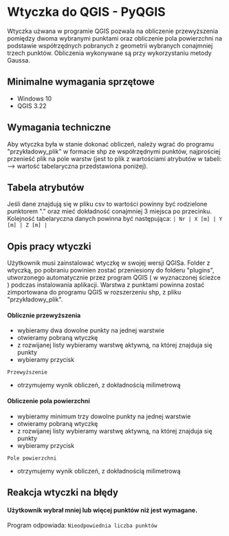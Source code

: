 # Wtyczka do QGIS - PyQGIS
Wtyczka użwana w programie QGIS pozwala na obliczenie przewyższenia pomiędzy dwoma wybranymi punktami oraz obliczenie pola powierzchni na podstawie współrzędnych pobranych z geometrii wybranych conajmniej trzech punktów. Obliczenia wykonywane są przy wykorzystaniu metody Gaussa.
## Minimalne wymagania sprzętowe 
- Windows 10
- QGIS 3.22
## Wymagania techniczne
Aby wtyczka była w stanie dokonać obliczeń, należy wgrać do programu "przykładowy_plik" w formacie shp ze współrzędnymi punktów, najprościej przenieść plik na pole warstw (jest to plik z wartościami atrybutów w tabeli: --> wartość tabelaryczna przedstawiona poniżej). 
## Tabela atrybutów
Jeśli dane znajdują się w pliku csv to wartości powinny być rodzielone punktorem "." oraz mieć dokładność conajmniej 3 miejsca po przecinku. Kolejność tabelaryczna danych powinna być następująca: 
```| Nr | X [m] | Y [m] | Z [m] |```
## Opis pracy wtyczki
Użytkownik musi zainstalować wtyczkę w swojej wersji QGISa.
Folder z wtyczką, po pobraniu powinien zostać przeniesiony do folderu "plugins", utworzonego automatycznie przez program QGIS ( w wyznaczonej ścieżce ) podczas instalowania aplikacji.
Warstwa z punktami powinna zostać zimportowana do programu QGIS w rozszerzeniu shp, z pliku "przykładowy_plik".
#### Oblicznie przewyższenia
- wybieramy dwa dowolne punkty na jednej warstwie
- otwieramy pobraną wtyczkę
- z rozwijanej listy wybieramy warstwę aktywną, na której znajduja się punkty 
- wybieramy przycisk 
```
Przewyższenie
```
- otrzymujemy wynik obliczeń, z dokładnością milimetrową
#### Obliczenie pola powierzchni
- wybieramy minimum trzy dowolne punkty na jednej warstwie 
- otwieramy pobraną wtyczkę 
- z rozwijanej listy wybieramy warstwę aktywną, na której znajduja się punkty 
- wybieramy przycisk 
```
Pole powierzchni
```
- otrzymujemy wynik obliczeń, z dokładnością milimetrową

## Reakcja wtyczki na błędy
#### Użytkownik wybrał mniej lub więcej punktów niż jest wymagane.
Program odpowiada: ```Nieodpowiednia liczba punktów```


